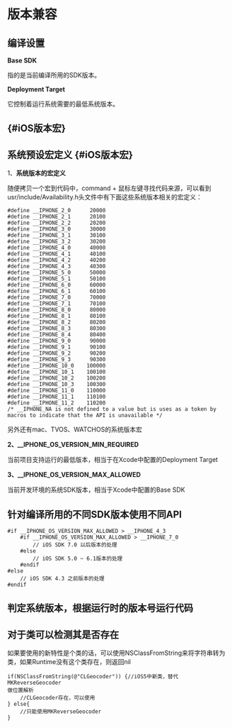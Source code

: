 # 版本兼容

## 编译设置

**Base SDK**

指的是当前编译所用的SDK版本。

**Deployment Target**

它控制着运行系统需要的最低系统版本。

##  {#iOS版本宏}

## 系统预设宏定义 {#iOS版本宏}

1、**系统版本的宏定义**

随便拷贝一个宏到代码中，command + 鼠标左键寻找代码来源，可以看到usr/include/Availability.h头文件中有下面这些系统版本相关的宏定义：

```
#define __IPHONE_2_0      20000
#define __IPHONE_2_1      20100
#define __IPHONE_2_2      20200
#define __IPHONE_3_0      30000
#define __IPHONE_3_1      30100
#define __IPHONE_3_2      30200
#define __IPHONE_4_0      40000
#define __IPHONE_4_1      40100
#define __IPHONE_4_2      40200
#define __IPHONE_4_3      40300
#define __IPHONE_5_0      50000
#define __IPHONE_5_1      50100
#define __IPHONE_6_0      60000
#define __IPHONE_6_1      60100
#define __IPHONE_7_0      70000
#define __IPHONE_7_1      70100
#define __IPHONE_8_0      80000
#define __IPHONE_8_1      80100
#define __IPHONE_8_2      80200
#define __IPHONE_8_3      80300
#define __IPHONE_8_4      80400
#define __IPHONE_9_0      90000
#define __IPHONE_9_1      90100
#define __IPHONE_9_2      90200
#define __IPHONE_9_3      90300
#define __IPHONE_10_0    100000
#define __IPHONE_10_1    100100
#define __IPHONE_10_2    100200
#define __IPHONE_10_3    100300
#define __IPHONE_11_0    110000
#define __IPHONE_11_1    110100
#define __IPHONE_11_2    110200
/* __IPHONE_NA is not defined to a value but is uses as a token by macros to indicate that the API is unavailable */
```

另外还有mac、TVOS、WATCHOS的系统版本宏

**2、\_\_IPHONE\_OS\_VERSION\_MIN\_REQUIRED**

当前项目支持运行的最低版本，相当于在Xcode中配置的Deployment Target

**3、\_\_IPHONE\_OS\_VERSION\_MAX\_ALLOWED**

当前开发环境的系统SDK版本，相当于Xcode中配置的Base SDK

## 

## 针对编译所用的不同SDK版本使用不同API

```
#if __IPHONE_OS_VERSION_MAX_ALLOWED > __IPHONE_4_3    
    #if __IPHONE_OS_VERSION_MAX_ALLOWED > __IPHONE_7_0
        // iOS SDK 7.0 以后版本的处理    
    #else        
        // iOS SDK 5.0 ~ 6.1版本的处理    
    #endif
#else
    // iOS SDK 4.3 之前版本的处理
#endif
```

## 判定系统版本，根据运行时的版本号运行代码

## 对于类可以检测其是否存在

如果要使用的新特性是个类的话，可以使用NSClassFromString来将字符串转为类，如果Runtime没有这个类存在，则返回nil

```
if(NSClassFromString(@"CLGeocoder")) {//iOS5中新类，替代MKReverseGeocoder
做位置解析
    //CLGeocoder存在，可以使用
} else{
    //只能使用MKReverseGeocoder
}
```



